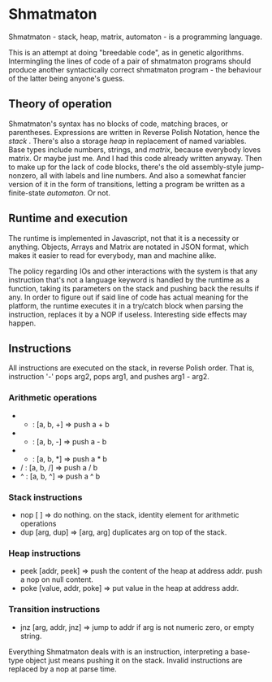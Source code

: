 Shmatmaton
==========

Shmatmaton - stack, heap, matrix, automaton - is a programming language.

This is an attempt at doing "breedable code", as in genetic algorithms.
Intermingling the lines of code of a pair of shmatmaton programs should 
produce another syntactically correct shmatmaton program - the behaviour
of the latter being anyone's guess.


Theory of operation
-------------------

Shmatmaton's syntax has no blocks of code, matching braces, or parentheses.
Expressions are written in Reverse Polish Notation, hence the *stack* . There's
also a storage *heap* in replacement of named variables. Base types include
numbers, strings, and *matrix*, because everybody loves matrix. Or maybe just me.
And I had this code already written anyway. Then to make up for the lack of code
blocks, there's the old assembly-style jump-nonzero, all with labels and line
numbers. And also a somewhat fancier version of it in the form of transitions,
letting a program be written as a finite-state *automaton*. Or not.


Runtime and execution
---------------------

The runtime is implemented in Javascript, not that it is a necessity or anything.
Objects, Arrays and Matrix are notated in JSON format, which makes it easier to 
read for everybody, man and machine alike. 

The policy regarding IOs and other interactions with the system is that any 
instruction that's not a language keyword is handled by the runtime as a function,
taking its parameters on the stack and pushing back the results if any.
In order to figure out if said line of code has actual meaning for the platform, the 
runtime executes it in a try/catch block when parsing the instruction, replaces it by
a NOP if useless. Interesting side effects may happen.


Instructions
------------

All instructions are executed on the stack, in reverse Polish order. That is, instruction
'-' pops arg2, pops arg1, and pushes arg1 - arg2.

### Arithmetic operations
  * + : [a, b, +] => push a + b
  * - : [a, b, -] => push a - b
  * * : [a, b, *] => push a * b
  * / : [a, b, /] => push a / b
  * ^ : [a, b, ^] => push a ^ b

### Stack instructions
  * nop [ ] => do nothing. on the stack, identity element for arithmetic operations
  * dup [arg, dup] => [arg, arg] duplicates arg on top of the stack.

### Heap instructions
  * peek [addr, peek] => push the content of the heap at address addr. push a nop on null content.
  * poke [value, addr, poke] => put value in the heap at address addr.

### Transition instructions
  * jnz [arg, addr, jnz] => jump to addr if arg is not numeric zero, or empty string.

Everything Shmatmaton deals with is an instruction, interpreting a base-type object just means
pushing it on the stack. Invalid instructions are replaced by a nop at parse time.

